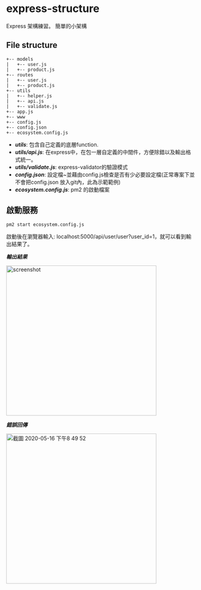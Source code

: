 # express-structure
Express 架構練習。
簡單的小架構
## File structure

```
+-- models
|   +-- user.js
|   +-- product.js
+-- routes
|   +-- user.js
|   +-- product.js
+-- utils
|   +-- helper.js
|   +-- api.js
|   +-- validate.js
+-- app.js
+-- www
+-- config.js
+-- config.json
+-- ecosystem.config.js
```

- ***utils***: 包含自己定義的底層function.
- ***utils/api.js***: 在express中，在包一層自定義的中間件，方便除錯以及輸出格式統一。
- ***utils/validate.js***: express-validator的驗證模式
- ***config.json***: 設定檔~並藉由config.js檢查是否有少必要設定檔(正常專案下並不會把config.json 放入git內，此為示範範例)
- ***ecosystem.config.js***: pm2 的啟動檔案
## 啟動服務 

```
pm2 start ecosystem.config.js
```
啟動後在瀏覽器輸入: localhost:5000/api/user/user?user_id=1，就可以看到輸出結果了。

***輸出結果***


<img width="400" alt="screenshot" src="https://user-images.githubusercontent.com/18310281/82120522-56d89580-97b9-11ea-82f0-44e4030085c5.png">


***錯誤回傳***


<img width="400" alt="截圖 2020-05-16 下午8 49 52" src="https://user-images.githubusercontent.com/18310281/82120654-52f94300-97ba-11ea-9fc4-215c92534061.png">



